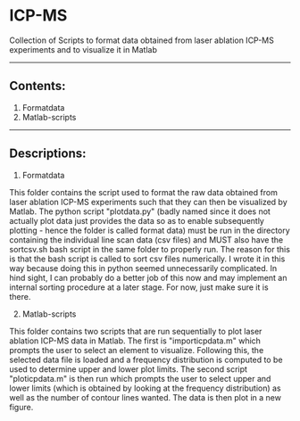 # ICP-MS
Collection of Scripts to format data obtained from laser ablation ICP-MS experiments and to visualize it in Matlab

----------------------------------------------------------------------------------------------------------------------------------
Contents:
----------------------------------------------------------------------------------------------------------------------------------

1. Formatdata
2. Matlab-scripts

----------------------------------------------------------------------------------------------------------------------------------
Descriptions:
----------------------------------------------------------------------------------------------------------------------------------

1. Formatdata

This folder contains the script used to format the raw data obtained from laser ablation ICP-MS experiments such that they can then be visualized by Matlab. The python script "plotdata.py" (badly named since it does not actually plot data just provides the data so as to enable subsequently plotting - hence the folder is called format data) must be run in the directory containing the individual line scan data (csv files) and MUST also have the sortcsv.sh bash script in the same folder to properly run. The reason for this is that the bash script is called to sort csv files numerically. I wrote it in this way because doing this in python seemed unnecessarily complicated. In hind sight, I can probably do a better job of this now and may implement an internal sorting procedure at a later stage. For now, just make sure it is there.

2. Matlab-scripts

This folder contains two scripts that are run sequentially to plot laser ablation ICP-MS data in Matlab. The first is "importicpdata.m" which prompts the user to select an element to visualize. Following this, the selected data file is loaded and a frequency distribution is computed to be used to determine upper and lower plot limits. The second script "ploticpdata.m" is then run which prompts the user to select upper and lower limits (which is obtained by looking at the frequency distribution) as well as the number of contour lines wanted. The data is then plot in a new figure.


